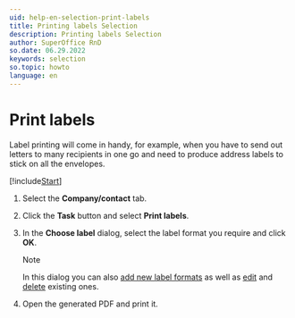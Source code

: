 ```yaml
---
uid: help-en-selection-print-labels
title: Printing labels Selection
description: Printing labels Selection
author: SuperOffice RnD
so.date: 06.29.2022
keywords: selection
so.topic: howto
language: en
---
```


# Print labels

Label printing will come in handy, for example, when you have to send out letters to many recipients in one go and need to produce address labels to stick on all the envelopes.

[!include[Start](../includes/steps-start-task.md)]

1. Select the **Company/contact** tab.

2. Click the **Task** button and select **Print labels**.

3. In the **Choose label** dialog, select the label format you require and click **OK**.

    > [!NOTE]
    > In this dialog you can also [add new label formats][2] as well as [edit][3] and [delete][4] existing ones.

4. Open the generated PDF and print it.

<!-- Referenced links -->
[2]: ../../../../reports/learn/labels/add-format.md
[3]: ../../../../reports/learn/labels/edit-format.md
[4]: ../../../../reports/learn/labels/remove-format.md

<!-- Referenced images -->
